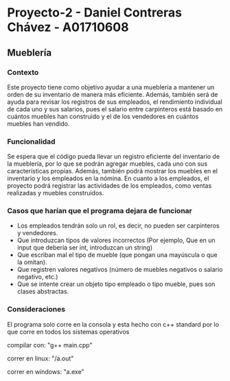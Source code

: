 # Proyecto-2 - Daniel Contreras Chávez - A01710608

## Mueblería

### Contexto
Este proyecto tiene como objetivo ayudar a una mueblería a mantener un orden de su inventario de manera más eficiente. Además, también será de ayuda para revisar los registros de sus empleados, el rendimiento individual de cada uno y sus salarios, pues el salario entre carpinteros está basado en cuántos muebles han construido y el de los vendedores en cuántos muebles han vendido.

### Funcionalidad
Se espera que el código pueda llevar un registro eficiente del inventario de la mueblería, por lo que se podrán agregar muebles, cada uno con sus características propias. Además, también podrá mostrar los muebles en el inventario y los empleados en la nómina. En cuanto a los empleados, el proyecto podrá registrar las actividades de los empleados, como ventas realizadas y muebles construidos.

### Casos que harían que el programa dejara de funcionar
- Los empleados tendrán solo un rol, es decir, no pueden ser carpinteros y vendedores.
- Que introduzcan tipos de valores incorrectos (Por ejemplo, Que en un input que debería ser int, introduzcan un string)
- Que escriban mal el tipo de mueble (que pongan una mayúscula o que la omitan).
- Que registren valores negativos (número de muebles negativos o salario negativo, etc.)
- Que se intente crear un objeto tipo empleado o tipo mueble, pues son clases abstractas.

### Consideraciones
El programa solo corre en la consola y esta hecho con c++ standard por lo que corre en todos los sistemas operativos

compilar con: "g++ main.cpp"

correr en linux: "/a.out"

correr en windows: "a.exe"
